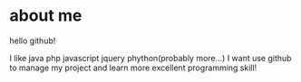 # about me 

hello github!

I like java php javascript jquery phython(probably more...)
I want use github to manage my project and learn more excellent programming skill!
